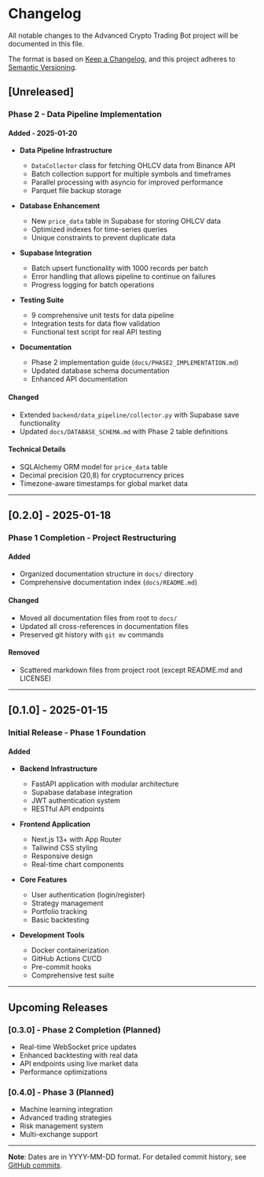 # Changelog

All notable changes to the Advanced Crypto Trading Bot project will be documented in this file.

The format is based on [Keep a Changelog](https://keepachangelog.com/en/1.0.0/),
and this project adheres to [Semantic Versioning](https://semver.org/spec/v2.0.0.html).

## [Unreleased]

### Phase 2 - Data Pipeline Implementation

#### Added - 2025-01-20

- **Data Pipeline Infrastructure**
  - `DataCollector` class for fetching OHLCV data from Binance API
  - Batch collection support for multiple symbols and timeframes
  - Parallel processing with asyncio for improved performance
  - Parquet file backup storage

- **Database Enhancement**
  - New `price_data` table in Supabase for storing OHLCV data
  - Optimized indexes for time-series queries
  - Unique constraints to prevent duplicate data

- **Supabase Integration**
  - Batch upsert functionality with 1000 records per batch
  - Error handling that allows pipeline to continue on failures
  - Progress logging for batch operations

- **Testing Suite**
  - 9 comprehensive unit tests for data pipeline
  - Integration tests for data flow validation
  - Functional test script for real API testing

- **Documentation**
  - Phase 2 implementation guide (`docs/PHASE2_IMPLEMENTATION.md`)
  - Updated database schema documentation
  - Enhanced API documentation

#### Changed

- Extended `backend/data_pipeline/collector.py` with Supabase save functionality
- Updated `docs/DATABASE_SCHEMA.md` with Phase 2 table definitions

#### Technical Details

- SQLAlchemy ORM model for `price_data` table
- Decimal precision (20,8) for cryptocurrency prices
- Timezone-aware timestamps for global market data

---

## [0.2.0] - 2025-01-18

### Phase 1 Completion - Project Restructuring

#### Added

- Organized documentation structure in `docs/` directory
- Comprehensive documentation index (`docs/README.md`)

#### Changed

- Moved all documentation files from root to `docs/`
- Updated all cross-references in documentation files
- Preserved git history with `git mv` commands

#### Removed

- Scattered markdown files from project root (except README.md and LICENSE)

---

## [0.1.0] - 2025-01-15

### Initial Release - Phase 1 Foundation

#### Added

- **Backend Infrastructure**
  - FastAPI application with modular architecture
  - Supabase database integration
  - JWT authentication system
  - RESTful API endpoints

- **Frontend Application**
  - Next.js 13+ with App Router
  - Tailwind CSS styling
  - Responsive design
  - Real-time chart components

- **Core Features**
  - User authentication (login/register)
  - Strategy management
  - Portfolio tracking
  - Basic backtesting

- **Development Tools**
  - Docker containerization
  - GitHub Actions CI/CD
  - Pre-commit hooks
  - Comprehensive test suite

---

## Upcoming Releases

### [0.3.0] - Phase 2 Completion (Planned)

- Real-time WebSocket price updates
- Enhanced backtesting with real data
- API endpoints using live market data
- Performance optimizations

### [0.4.0] - Phase 3 (Planned)

- Machine learning integration
- Advanced trading strategies
- Risk management system
- Multi-exchange support

---

**Note**: Dates are in YYYY-MM-DD format. For detailed commit history, see [GitHub commits](https://github.com/shingo25/advanced-crypto-trading-bot/commits/main).
